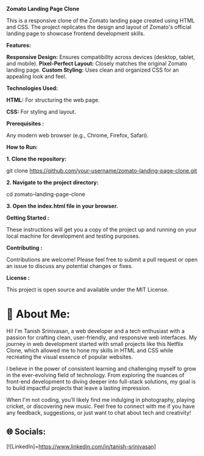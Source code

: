 **Zomato Landing Page Clone**

This is a responsive clone of the Zomato landing page created using HTML and CSS. The project replicates the design and layout of Zomato's official landing page to showcase frontend development skills.


**Features:**

**Responsive Design:** Ensures compatibility across devices (desktop, tablet, and mobile).
**Pixel-Perfect Layout:** Closely matches the original Zomato landing page.
**Custom Styling:** Uses clean and organized CSS for an appealing look and feel.




**Technologies Used:**

**HTML:** For structuring the web page.

**CSS:** For styling and layout.




**Prerequisites :**

Any modern web browser (e.g., Chrome, Firefox, Safari).




**How to Run:**

**1. Clone the repository:**

git clone https://github.com/your-username/zomato-landing-page-clone.git  

**2. Navigate to the project directory:**

cd zomato-landing-page-clone  

**3. Open the index.html file in your browser.**




**Getting Started :**

These instructions will get you a copy of the project up and running on your local machine for development and testing purposes.




**Contributing :**

Contributions are welcome! Please feel free to submit a pull request or open an issue to discuss any potential changes or fixes.



**License :**

This project is open source and available under the MIT License.



# 💫 About Me:
Hi! I'm Tanish Srinivasan, a web developer and a tech enthusiast with a passion for crafting clean, user-friendly, and responsive web interfaces. My journey in web development started with small projects like this Netflix Clone, which allowed me to hone my skills in HTML and CSS while recreating the visual essence of popular websites.

I believe in the power of consistent learning and challenging myself to grow in the ever-evolving field of technology. From exploring the nuances of front-end development to diving deeper into full-stack solutions, my goal is to build impactful projects that leave a lasting impression.

When I'm not coding, you’ll likely find me indulging in photography, playing cricket, or discovering new music. Feel free to connect with me if you have any feedback, suggestions, or just want to chat about tech and creativity!




## 🌐 Socials:
[![LinkedIn]=https://www.linkedin.com/in/tanish-srinivasan]  


